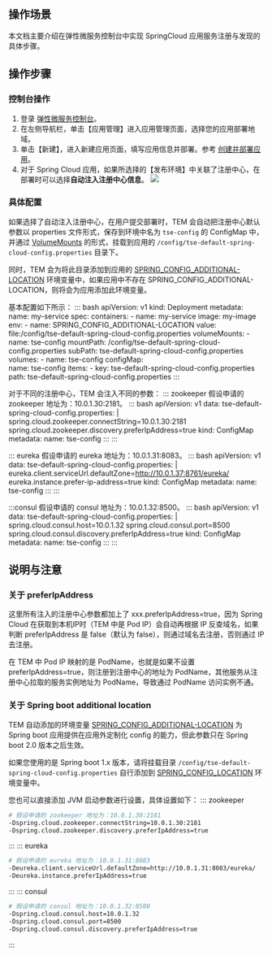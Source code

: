 ## 操作场景

本文档主要介绍在弹性微服务控制台中实现 SpringCloud 应用服务注册与发现的具体步骤。

## 操作步骤
### 控制台操作

1. 登录 [弹性微服务控制台](https://console.cloud.tencent.com/tem)。
2. 在左侧导航栏，单击【应用管理】进入应用管理页面，选择您的应用部署地域。
3. 单击【新建】，进入新建应用页面，填写应用信息并部署。参考 [创建并部署应用](https://cloud.tencent.com/document/product/1371/53294)。
4. 对于 Spring Cloud 应用，如果所选择的【发布环境】中关联了注册中心，在部署时可以选择**自动注入注册中心信息**。
	 ![](https://main.qcloudimg.com/raw/1b446ae4554bce6c4cdb6ee4e9ba8f1d.png)

### 具体配置

如果选择了自动注入注册中心，在用户提交部署时，TEM 会自动把注册中心默认参数以 properties 文件形式，保存到环境中名为 `tse-config` 的 ConfigMap 中，并通过 [VolumeMounts](https://kubernetes.io/docs/concepts/storage/volumes/#configmap) 的形式，挂载到应用的 `/config/tse-default-spring-cloud-config.properties` 目录下。

同时，TEM 会为将此目录添加到应用的 [SPRING_CONFIG_ADDITIONAL-LOCATION](https://docs.spring.io/spring-boot/docs/2.1.8.RELEASE/reference/html/boot-features-external-config.html#boot-features-external-config-application-property-files) 环境变量中，如果应用中不存在 SPRING_CONFIG_ADDITIONAL-LOCATION，则将会为应用添加此环境变量。

基本配置如下所示：
<dx-codeblock>
:::  bash
apiVersion: v1
kind: Deployment
metadata:
  name: my-service
spec:
  containers:
    - name: my-service
      image: my-image
      env:
        - name: SPRING_CONFIG_ADDITIONAL-LOCATION
          value: file:/config/tse-default-spring-cloud-config.properties
      volumeMounts:
        - name: tse-config
          mountPath: /config/tse-default-spring-cloud-config.properties
          subPath: tse-default-spring-cloud-config.properties
  volumes:
    - name: tse-config
      configMap:  
        name: tse-config
        items:
          - key: tse-default-spring-cloud-config.properties
            path: tse-default-spring-cloud-config.properties
:::
</dx-codeblock>


对于不同的注册中心，TEM 会注入不同的参数：
<dx-tabs>
::: zookeeper
假设申请的 zookeeper 地址为：10.0.1.30:2181。
<dx-codeblock>
:::  bash
apiVersion: v1
data:
  tse-default-spring-cloud-config.properties: |
    spring.cloud.zookeeper.connectString=10.0.1.30:2181
    spring.cloud.zookeeper.discovery.preferIpAddress=true
kind: ConfigMap
metadata:
  name: tse-config
:::
</dx-codeblock>
:::

::: eureka
假设申请的 eureka 地址为：10.0.1.31:8083。
<dx-codeblock>
:::  bash
apiVersion: v1
data:
  tse-default-spring-cloud-config.properties: |
    eureka.client.serviceUrl.defaultZone=http://10.0.1.37:8761/eureka/
    eureka.instance.prefer-ip-address=true
kind: ConfigMap
metadata:
  name: tse-config
:::
</dx-codeblock>
:::

:::consul
假设申请的 consul 地址为：10.0.1.32:8500。
<dx-codeblock>
:::  bash
apiVersion: v1
data:
  tse-default-spring-cloud-config.properties: |
    spring.cloud.consul.host=10.0.1.32
    spring.cloud.consul.port=8500
    spring.cloud.consul.discovery.preferIpAddress=true
kind: ConfigMap
metadata:
  name: tse-config
:::
</dx-codeblock>
:::
</dx-tabs>



## 说明与注意

### 关于 preferIpAddress

这里所有注入的注册中心参数都加上了 xxx.preferIpAddress=true，因为 Spring Cloud 在获取到本机IP时（TEM 中是 Pod IP）会自动再根据 IP 反查域名，如果判断 preferIpAddress 是 false（默认为 false），则通过域名去注册，否则通过 IP 去注册。

在 TEM 中 Pod IP 映射的是 PodName，也就是如果不设置 preferIpAddress=true，则注册到注册中心的地址为 PodName，其他服务从注册中心拉取的服务实例地址为 PodName，导致通过 PodName 访问实例不通。

### 关于 Spring boot additional location

TEM 自动添加的环境变量 [SPRING_CONFIG_ADDITIONAL-LOCATION](https://docs.spring.io/spring-boot/docs/2.1.8.RELEASE/reference/html/boot-features-external-config.html#boot-features-external-config-application-property-files) 为 Spring boot 应用提供在应用外定制化 config 的能力，但此参数只在 Spring boot 2.0 版本之后生效。

如果您使用的是 Spring boot 1.x 版本，请将挂载目录 `/config/tse-default-spring-cloud-config.properties` 自行添加到 [SPRING_CONFIG_LOCATION](https://docs.spring.io/spring-boot/docs/1.5.22.RELEASE/reference/html/boot-features-external-config.html#boot-features-external-config-application-property-files) 环境变量中。

您也可以直接添加 JVM 启动参数进行设置，具体设置如下：
<dx-tabs>
::: zookeeper
```bash
# 假设申请的 zookeeper 地址为：10.0.1.30:2181
-Dspring.cloud.zookeeper.connectString=10.0.1.30:2181 
-Dspring.cloud.zookeeper.discovery.preferIpAddress=true
```
:::
::: eureka
```bash
# 假设申请的 eureka 地址为：10.0.1.31:8083
-Deureka.client.serviceUrl.defaultZone=http://10.0.1.31:8083/eureka/ 
-Deureka.instance.preferIpAddress=true
```
:::
::: consul
```bash
# 假设申请的 consul 地址为：10.0.1.32:8500
-Dspring.cloud.consul.host=10.0.1.32 
-Dspring.cloud.consul.port=8500 
-Dspring.cloud.consul.discovery.preferIpAddress=true
```
:::
</dx-tabs>


